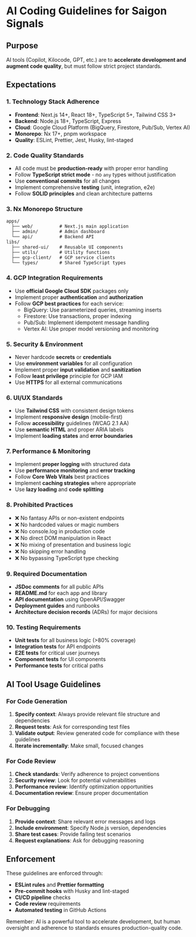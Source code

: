 # AI Coding Guidelines for Saigon Signals

## Purpose

AI tools (Copilot, Kilocode, GPT, etc.) are to **accelerate development and augment code quality**, but must follow strict project standards.

## Expectations

### 1. Technology Stack Adherence

- **Frontend**: Next.js 14+, React 18+, TypeScript 5+, Tailwind CSS 3+
- **Backend**: Node.js 18+, TypeScript, Express
- **Cloud**: Google Cloud Platform (BigQuery, Firestore, Pub/Sub, Vertex AI)
- **Monorepo**: Nx 17+, pnpm workspace
- **Quality**: ESLint, Prettier, Jest, Husky, lint-staged

### 2. Code Quality Standards

- All code must be **production-ready** with proper error handling
- Follow **TypeScript strict mode** - no `any` types without justification
- Use **conventional commits** for all changes
- Implement comprehensive **testing** (unit, integration, e2e)
- Follow **SOLID principles** and clean architecture patterns

### 3. Nx Monorepo Structure

```
apps/
  ├── web/          # Next.js main application
  ├── admin/        # Admin dashboard
  └── api/          # Backend API
libs/
  ├── shared-ui/    # Reusable UI components
  ├── utils/        # Utility functions
  ├── gcp-client/   # GCP service clients
  └── types/        # Shared TypeScript types
```

### 4. GCP Integration Requirements

- Use **official Google Cloud SDK** packages only
- Implement proper **authentication** and **authorization**
- Follow **GCP best practices** for each service:
  - BigQuery: Use parameterized queries, streaming inserts
  - Firestore: Use transactions, proper indexing
  - Pub/Sub: Implement idempotent message handling
  - Vertex AI: Use proper model versioning and monitoring

### 5. Security & Environment

- Never hardcode **secrets** or **credentials**
- Use **environment variables** for all configuration
- Implement proper **input validation** and **sanitization**
- Follow **least privilege** principle for GCP IAM
- Use **HTTPS** for all external communications

### 6. UI/UX Standards

- Use **Tailwind CSS** with consistent design tokens
- Implement **responsive design** (mobile-first)
- Follow **accessibility** guidelines (WCAG 2.1 AA)
- Use **semantic HTML** and proper ARIA labels
- Implement **loading states** and **error boundaries**

### 7. Performance & Monitoring

- Implement **proper logging** with structured data
- Use **performance monitoring** and **error tracking**
- Follow **Core Web Vitals** best practices
- Implement **caching strategies** where appropriate
- Use **lazy loading** and **code splitting**

### 8. Prohibited Practices

- ❌ No fantasy APIs or non-existent endpoints
- ❌ No hardcoded values or magic numbers
- ❌ No console.log in production code
- ❌ No direct DOM manipulation in React
- ❌ No mixing of presentation and business logic
- ❌ No skipping error handling
- ❌ No bypassing TypeScript type checking

### 9. Required Documentation

- **JSDoc comments** for all public APIs
- **README.md** for each app and library
- **API documentation** using OpenAPI/Swagger
- **Deployment guides** and runbooks
- **Architecture decision records** (ADRs) for major decisions

### 10. Testing Requirements

- **Unit tests** for all business logic (>80% coverage)
- **Integration tests** for API endpoints
- **E2E tests** for critical user journeys
- **Component tests** for UI components
- **Performance tests** for critical paths

## AI Tool Usage Guidelines

### For Code Generation

1. **Specify context**: Always provide relevant file structure and dependencies
2. **Request tests**: Ask for corresponding test files
3. **Validate output**: Review generated code for compliance with these guidelines
4. **Iterate incrementally**: Make small, focused changes

### For Code Review

1. **Check standards**: Verify adherence to project conventions
2. **Security review**: Look for potential vulnerabilities
3. **Performance review**: Identify optimization opportunities
4. **Documentation review**: Ensure proper documentation

### For Debugging

1. **Provide context**: Share relevant error messages and logs
2. **Include environment**: Specify Node.js version, dependencies
3. **Share test cases**: Provide failing test scenarios
4. **Request explanations**: Ask for debugging reasoning

## Enforcement

These guidelines are enforced through:

- **ESLint rules** and **Prettier formatting**
- **Pre-commit hooks** with Husky and lint-staged
- **CI/CD pipeline** checks
- **Code review** requirements
- **Automated testing** in GitHub Actions

Remember: AI is a powerful tool to accelerate development, but human oversight and adherence to standards ensures production-quality code.
